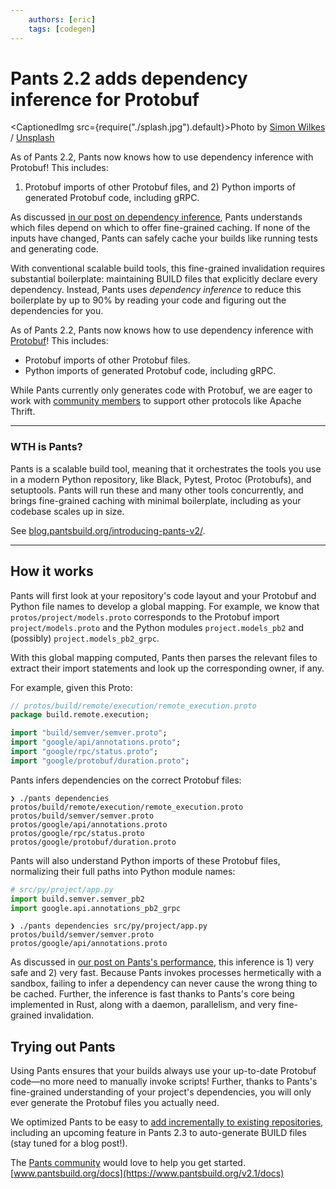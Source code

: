 ```yaml
---
    authors: [eric]
    tags: [codegen]
---
```


# Pants 2.2 adds dependency inference for Protobuf

<CaptionedImg src={require("./splash.jpg").default}>Photo by [Simon Wilkes](https://unsplash.com/@simonfromengland?utm_source=ghost&utm_medium=referral&utm_campaign=api-credit) / [Unsplash](https://unsplash.com/?utm_source=ghost&utm_medium=referral&utm_campaign=api-credit)</CaptionedImg>

As of Pants 2.2, Pants now knows how to use dependency inference with Protobuf! This includes:

1. Protobuf imports of other Protobuf files, and 2) Python imports of generated Protobuf code, including gRPC.

<!--truncate-->

As discussed [in our post on dependency inference](./2020-10-29-dependency-inference/index.md), Pants understands which files depend on which to offer fine-grained caching. If none of the inputs have changed, Pants can safely cache your builds like running tests and generating code.

With conventional scalable build tools, this fine-grained invalidation requires substantial boilerplate: maintaining BUILD files that explicitly declare every dependency. Instead, Pants uses _dependency inference_ to reduce this boilerplate by up to 90% by reading your code and figuring out the dependencies for you.

As of Pants 2.2, Pants now knows how to use dependency inference with [Protobuf](https://developers.google.com/protocol-buffers/)! This includes:

- Protobuf imports of other Protobuf files.
- Python imports of generated Protobuf code, including gRPC.

While Pants currently only generates code with Protobuf, we are eager to work with [community members](https://www.pantsbuild.org/docs/community) to support other protocols like Apache Thrift.

---

### WTH is Pants?

Pants is a scalable build tool, meaning that it orchestrates the tools you use in a modern Python repository, like Black, Pytest, Protoc (Protobufs), and setuptools. Pants will run these and many other tools concurrently, and brings fine-grained caching with minimal boilerplate, including as your codebase scales up in size.

See [blog.pantsbuild.org/introducing-pants-v2/](./2020-10-27-introducing-pants-v2.md).

---

## How it works

Pants will first look at your repository's code layout and your Protobuf and Python file names to develop a global mapping. For example, we know that `protos/project/models.proto` corresponds to the Protobuf import `project/models.proto` and the Python modules `project.models_pb2` and (possibly) `project.models_pb2_grpc`.

With this global mapping computed, Pants then parses the relevant files to extract their import statements and look up the corresponding owner, if any.

For example, given this Proto:

```protobuf
// protos/build/remote/execution/remote_execution.proto
package build.remote.execution;

import "build/semver/semver.proto";
import "google/api/annotations.proto";
import "google/rpc/status.proto";
import "google/protobuf/duration.proto";
```

Pants infers dependencies on the correct Protobuf files:

```
❯ ./pants dependencies protos/build/remote/execution/remote_execution.proto
protos/build/semver/semver.proto
protos/google/api/annotations.proto
protos/google/rpc/status.proto
protos/google/protobuf/duration.proto
```

Pants will also understand Python imports of these Protobuf files, normalizing their full paths into Python module names:

```python
# src/py/project/app.py
import build.semver.semver_pb2
import google.api.annotations_pb2_grpc
```

```
❯ ./pants dependencies src/py/project/app.py
protos/build/semver/semver.proto
protos/google/api/annotations.proto
```

As discussed in [our post on Pants's performance](__GHOST_URL__/fast-incremental-builds-speculation-cancellation/), this inference is 1) very safe and 2) very fast. Because Pants invokes processes hermetically with a sandbox, failing to infer a dependency can never cause the wrong thing to be cached. Further, the inference is fast thanks to Pants's core being implemented in Rust, along with a daemon, parallelism, and very fine-grained invalidation.

## Trying out Pants

Using Pants ensures that your builds always use your up-to-date Protobuf code—no more need to manually invoke scripts! Further, thanks to Pants's fine-grained understanding of your project's dependencies, you will only ever generate the Protobuf files you actually need.

We optimized Pants to be easy to [add incrementally to existing repositories](https://www.pantsbuild.org/docs/existing-repositories), including an upcoming feature in Pants 2.3 to auto-generate BUILD files (stay tuned for a blog post!).

The [Pants community](https://www.pantsbuild.org/docs/community) would love to help you get started. [www.pantsbuild.org/docs](https://www.pantsbuild.org/v2.1/docs)